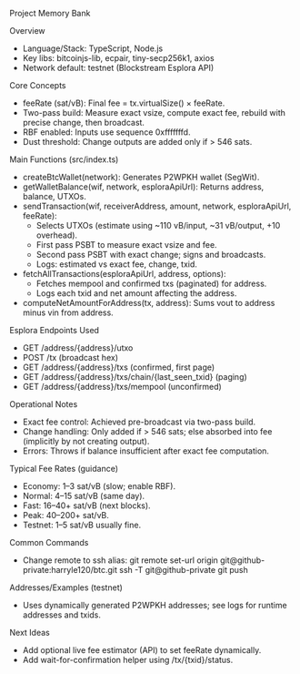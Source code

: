 Project Memory Bank

Overview

- Language/Stack: TypeScript, Node.js
- Key libs: bitcoinjs-lib, ecpair, tiny-secp256k1, axios
- Network default: testnet (Blockstream Esplora API)

Core Concepts

- feeRate (sat/vB): Final fee = tx.virtualSize() × feeRate.
- Two-pass build: Measure exact vsize, compute exact fee, rebuild with precise change, then broadcast.
- RBF enabled: Inputs use sequence 0xfffffffd.
- Dust threshold: Change outputs are added only if > 546 sats.

Main Functions (src/index.ts)

- createBtcWallet(network): Generates P2WPKH wallet (SegWit).
- getWalletBalance(wif, network, esploraApiUrl): Returns address, balance, UTXOs.
- sendTransaction(wif, receiverAddress, amount, network, esploraApiUrl, feeRate):
  - Selects UTXOs (estimate using ~110 vB/input, ~31 vB/output, +10 overhead).
  - First pass PSBT to measure exact vsize and fee.
  - Second pass PSBT with exact change; signs and broadcasts.
  - Logs: estimated vs exact fee, change, txid.
- fetchAllTransactions(esploraApiUrl, address, options):
  - Fetches mempool and confirmed txs (paginated) for address.
  - Logs each txid and net amount affecting the address.
- computeNetAmountForAddress(tx, address): Sums vout to address minus vin from address.

Esplora Endpoints Used

- GET /address/{address}/utxo
- POST /tx (broadcast hex)
- GET /address/{address}/txs (confirmed, first page)
- GET /address/{address}/txs/chain/{last_seen_txid} (paging)
- GET /address/{address}/txs/mempool (unconfirmed)

Operational Notes

- Exact fee control: Achieved pre-broadcast via two-pass build.
- Change handling: Only added if > 546 sats; else absorbed into fee (implicitly by not creating output).
- Errors: Throws if balance insufficient after exact fee computation.

Typical Fee Rates (guidance)

- Economy: 1–3 sat/vB (slow; enable RBF).
- Normal: 4–15 sat/vB (same day).
- Fast: 16–40+ sat/vB (next blocks).
- Peak: 40–200+ sat/vB.
- Testnet: 1–5 sat/vB usually fine.

Common Commands

- Change remote to ssh alias:
  git remote set-url origin git@github-private:harryle120/btc.git
  ssh -T git@github-private
  git push

Addresses/Examples (testnet)

- Uses dynamically generated P2WPKH addresses; see logs for runtime addresses and txids.

Next Ideas

- Add optional live fee estimator (API) to set feeRate dynamically.
- Add wait-for-confirmation helper using /tx/{txid}/status.
